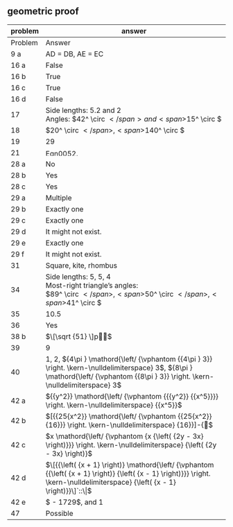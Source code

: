 
## geometric proof


|problem|answer|
|-------|------|
|Problem|Answer|
|9 a|AD = DB, AE = EC|
|16 a|False|
|16 b|True|
|16 c|True|
|16 d|False|
|17|Side lengths: 5.2 and 2<br>Angles: <span>$42^ \circ $</span> and <span>$15^ \circ $</span>|
|18|<span>$20^ \circ $</span>, <span>$140^ \circ $</span>|
|19|29|
|21|<img class="image" width="83" height="15" src="10-2_Answers_8-19-11-PRINT-web-images/Eqn0052.eps" alt="Eqn0052.eps">|
|28 a|No|
|28 b|Yes|
|28 c|Yes|
|29 a|Multiple|
|29 b|Exactly one|
|29 c|Exactly one|
|29 d|It might not exist.|
|29 e|Exactly one|
|29 f|It might not exist.|
|31|Square, kite, rhombus|
|34|Side lengths: 5, 5, 4<br>Most-right triangle’s angles:<br><span>$89^ \circ $</span>, <span>$50^ \circ $</span>, <span>$41^ \circ $</span>|
|35|10.5|
|36|Yes|
|38 b|<span>$\[\sqrt {51} \]p$</span>|
|39|9|
|40|1, 2, <span>${4\pi } \mathord{\left/ {\vphantom {{4\pi } 3}} \right. \kern-\nulldelimiterspace} 3$</span>, <span>${8\pi } \mathord{\left/ {\vphantom {{8\pi } 3}} \right. \kern-\nulldelimiterspace} 3$</span>|
|42 a|<span>${{y^2}} \mathord{\left/ {\vphantom {{{y^2}} {{x^5}}}} \right. \kern-\nulldelimiterspace} {{x^5}}$</span>|
|42 b|<span>$\[{{25{x^2}} \mathord{\left/ {\vphantom {{25{x^2}} {16}}} \right. \kern-\nulldelimiterspace} {16}}\]-{$</span>|
|42 c|<span>$x \mathord{\left/ {\vphantom {x {\left( {2y - 3x} \right)}}} \right. \kern-\nulldelimiterspace} {\left( {2y - 3x} \right)}$</span>|
|42 d|<span>$\[{{\left( {x + 1} \right)} \mathord{\left/ {\vphantom {{\left( {x + 1} \right)} {\left( {x - 1} \right)}}} \right. \kern-\nulldelimiterspace} {\left( {x - 1} \right)}}\]`::\\|$</span>|
|42 e|<span>$ - 1729$</span>, and 1|
|47|Possible|

